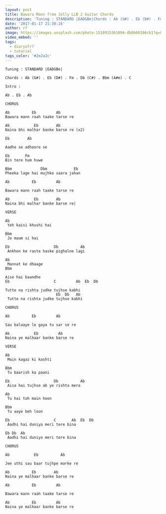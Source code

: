 ```yaml
---
layout: post
title: Bawara Mann from Jolly LLB 2 Guitar Chords
description: 'Tuning : STANDARD |EADGBe|Chords : Ab (G#) . Eb (D#) . Fm . Db (C#) . Bbm (A#m) . CIntro :Ab . Eb . AbCHORUSAb &nbsp; &nbsp; &nbsp; &nbsp; &nbsp;Eb &n...'
date: '2017-01-17 21:38:16'
author: r7
image: https://images.unsplash.com/photo-1510915361894-db8b60106cb1?q=80&w=2940&auto=format&fit=crop&ixlib=rb-4.1.0&ixid=M3wxMjA3fDB8MHxwaG90by1wYWdlfHx8fGVufDB8fHx8fA%3D%3D
video_embed: ''
tags:
  - diaryofr7
  - tutorial
tags_color: '#2e2a2c'
---
```

```
Tuning : STANDARD |EADGBe|

Chords : Ab (G#) . Eb (D#) . Fm . Db (C#) . Bbm (A#m) . C

Intro :

Ab . Eb . Ab

CHORUS

Ab          Eb         Ab
Bawara mann raah taake tarse re
```

```
Ab           Eb        Ab
Naina bhi malhar banke barse re (x2)

Eb        Ab
```
`Aadhe se adhoore se`

```
Eb       Fm
Bin tere hum huwe
```

```
Bbm             Dbm            Eb
Pheeka lage hai mujhko saara jahan

Ab          Eb         Ab
```
`Bawara mann raah taake tarse re`

```
Ab           Eb        Ab
Naina bhi malhar banke barse re|
```

```
VERSE

Ab       
 Yeh kaisi khushi hai
```

```
Bbm
 Jo maum si hai
```

```
Eb                    Db          Ab
 Ankhon ke raste haske pighalne lagi
```

```
Ab
 Mannat ke dhaage
Bbm
```

```
Aise hai baandhe
Eb                    C         Ab  Eb  Db
```

```
Tutte na rishta judke tujhse kabhi
                       Eb  Db   Ab
 Tutte na rishta judke tujhse kabhi

CHORUS

Ab          Eb         Ab
```
`Sau balaaye le gaya tu sar se re`

```
Ab           Eb         Ab
Naina ye malhaar banke barse re

VERSE

Ab
 Main kagaz ki kashti
```

```
Bbm
 Tu baarish ka paani
```

```
Eb                    Db          Ab
 Aisa hai tujhse ab ye rishta mera
```

```
Ab
 Tu hai toh main hoon
```

```
Bbm
 Tu aaye beh loon
```

```
Eb                    C       Ab  Eb  Db 
 Aadhi hai duniya meri tere bina
```

```
Eb Db  Ab
 Aadhi hai duniya meri tere bina

CHORUS

Ab           Eb          Ab
```
`Jee uthi sau baar tujhpe marke re`

```
Ab          Eb        Ab  
Naina ye malhaar banke barse re

Ab          Eb         Ab
```
`Bawara mann raah taake tarse re`

```
Ab          Eb         Ab
Naina ye malhaar banke barse re
```
